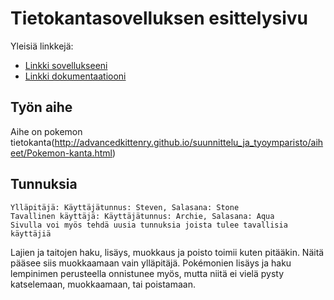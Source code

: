 ﻿# Tietokantasovelluksen esittelysivu

Yleisiä linkkejä:

* [Linkki sovellukseeni](http://xlex.users.cs.helsinki.fi/tsoha1/species)
* [Linkki dokumentaatiooni](https://github.com/Denopia/Tsoha-Bootstrap/blob/master/doc/dokumentaatio.pdf?raw=true)

## Työn aihe

Aihe on pokemon tietokanta(http://advancedkittenry.github.io/suunnittelu_ja_tyoymparisto/aiheet/Pokemon-kanta.html)


## Tunnuksia 
	Ylläpitäjä: Käyttäjätunnus: Steven, Salasana: Stone
	Tavallinen käyttäjä: Käyttäjätunnus: Archie, Salasana: Aqua
	Sivulla voi myös tehdä uusia tunnuksia joista tulee tavallisia käyttäjiä

Lajien ja taitojen haku, lisäys, muokkaus ja poisto toimii kuten pitääkin. Näitä pääsee siis muokkaamaan vain ylläpitäjä. Pokémonien lisäys ja haku lempinimen perusteella onnistunee myös, mutta niitä ei vielä pysty katselemaan, muokkaamaan, tai poistamaan.

